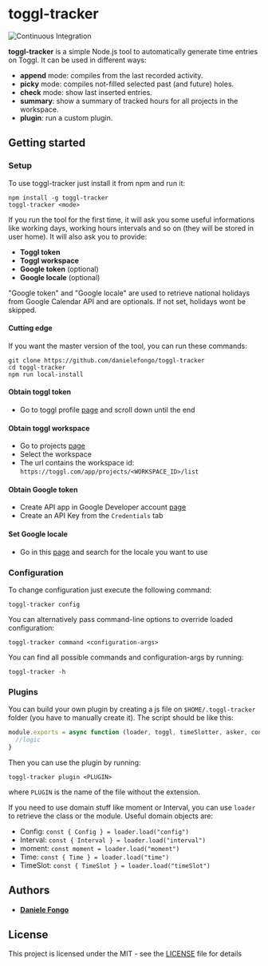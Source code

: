 # toggl-tracker

![Continuous Integration](https://github.com/danielefongo/toggl-tracker/workflows/Continuous%20Integration/badge.svg)

**toggl-tracker** is a simple Node.js tool to automatically generate time entries on Toggl. It can be used in different ways:
- **append** mode: compiles from the last recorded activity.
- **picky** mode: compiles not-filled selected past (and future) holes.
- **check** mode: show last inserted entries.
- **summary**: show a summary of tracked hours for all projects in the workspace.
- **plugin**: run a custom plugin.

## Getting started

### Setup
To use toggl-tracker just install it from npm and run it:
```
npm install -g toggl-tracker
toggl-tracker <mode>
```

If you run the tool for the first time, it will ask you some useful informations like working days, working hours intervals and so on (they will be stored in user home). It will also ask you to provide:
* **Toggl token**
* **Toggl workspace**
* **Google token** (optional)
* **Google locale** (optional)

"Google token" and "Google locale" are used to retrieve national holidays from Google Calendar API and are optionals. If not set, holidays wont be skipped.

#### Cutting edge
If you want the master version of the tool, you can run these commands:
```
git clone https://github.com/danielefongo/toggl-tracker
cd toggl-tracker
npm run local-install
```

#### Obtain toggl token

* Go to toggl profile [page](https://toggl.com/app/profile) and scroll down until the end

#### Obtain toggl workspace

* Go to projects [page](https://toggl.com/app/projects/)
* Select the workspace
* The url contains the workspace id: `https://toggl.com/app/projects/<WORKSPACE_ID>/list`

#### Obtain Google token

* Create API app in Google Developer account [page](https://console.developers.google.com)
* Create an API Key from the `Credentials` tab

#### Set Google locale

* Go in this [page](https://gist.github.com/danielefongo/0bce52012cde8f714cfb7ec1e677c7bd) and search for the locale you want to use

### Configuration

To change configuration just execute the following command:
```
toggl-tracker config
```

You can alternatively pass command-line options to override loaded configuration:
```
toggl-tracker command <configuration-args>
```

You can find all possible commands and configuration-args by running:
```
toggl-tracker -h
```

### Plugins

You can build your own plugin by creating a js file on `$HOME/.toggl-tracker` folder (you have to manually create it).
The script should be like this:

```javascript
module.exports = async function (loader, toggl, timeSlotter, asker, config) {
  //logic
}
```

Then you can use the plugin by running:
```
toggl-tracker plugin <PLUGIN>
```

where `PLUGIN` is the name of the file without the extension.

If you need to use domain stuff like moment or Interval, you can use `loader` to retrieve the class or the module.
Useful domain objects are:
* Config: `const { Config } = loader.load("config")`
* Interval: `const { Interval } = loader.load("interval")`
* moment: `const moment = loader.load("moment")`
* Time: `const { Time } = loader.load("time")`
* TimeSlot: `const { TimeSlot } = loader.load("timeSlot")`

## Authors

* **[Daniele Fongo](https://github.com/danielefongo)**

## License

This project is licensed under the MIT - see the [LICENSE](LICENSE) file for details
